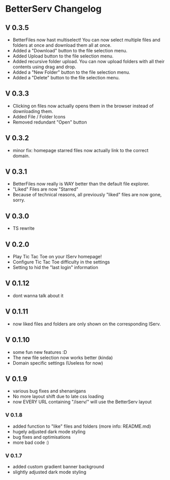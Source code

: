# BetterServ Changelog

## V 0.3.5

- BetterFiles now hast multiselect! You can now select multiple files and folders at once and download them all at once.
- Added a "Download" button to the file selection menu.
- Added Upload button to the file selection menu.
- Added recursive folder upload. You can now upload folders with all their contents using drag and drop.
- Added a "New Folder" button to the file selection menu.
- Added a "Delete" button to the file selection menu.

## V 0.3.3

- Clicking on files now actually opens them in the browser instead of downloading them.
- Added File / Folder Icons
- Removed redundant "Open" button

## V 0.3.2

- minor fix: homepage starred files now actually link to the correct domain.

## V 0.3.1

- BetterFiles now really is WAY better than the default file explorer.
- "Liked" Files are now "Starred"
- Because of technical reasons, all previously "liked" files are now gone, sorry.

## V 0.3.0

- TS rewrite

## V 0.2.0

- Play Tic Tac Toe on your IServ homepage!
- Configure Tic Tac Toe difficulty in the settings
- Setting to hid the "last login" information

## V 0.1.12

- dont wanna talk about it

## V 0.1.11

- now liked files and folders are only shown on the corresponding IServ.

## V 0.1.10

- some fun new features :D
- The new file selection now works better (kinda)
- Domain specific settings (Useless for now)

## V 0.1.9

- various bug fixes and shenanigans
- No more layout shift due to late css loading
- now EVERY URL containing "/iserv/" will use the BetterServ layout

### V 0.1.8

- added function to "like" files and folders (more info: README.md)
- hugely adjusted dark mode styling
- bug fixes and optimisations
- more bad code :)

### V 0.1.7

- added custom gradient banner background
- slightly adjusted dark mode styling